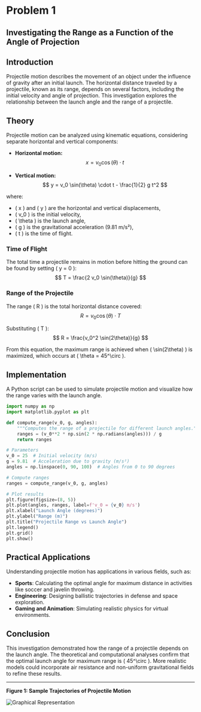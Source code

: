 # Problem 1

## Investigating the Range as a Function of the Angle of Projection

## Introduction
Projectile motion describes the movement of an object under the influence of gravity after an initial launch. The horizontal distance traveled by a projectile, known as its range, depends on several factors, including the initial velocity and angle of projection. This investigation explores the relationship between the launch angle and the range of a projectile.

## Theory
Projectile motion can be analyzed using kinematic equations, considering separate horizontal and vertical components:

- **Horizontal motion:**
  $$ x = v_0 \cos(\theta) \cdot t $$
  
- **Vertical motion:**
  $$ y = v_0 \sin(\theta) \cdot t - \frac{1}{2} g t^2 $$
  
where:
- \( x \) and \( y \) are the horizontal and vertical displacements,
- \( v_0 \) is the initial velocity,
- \( \theta \) is the launch angle,
- \( g \) is the gravitational acceleration (9.81 m/s²),
- \( t \) is the time of flight.

### Time of Flight
The total time a projectile remains in motion before hitting the ground can be found by setting \( y = 0 \):
  $$ T = \frac{2 v_0 \sin(\theta)}{g} $$

### Range of the Projectile
The range \( R \) is the total horizontal distance covered:
  $$ R = v_0 \cos(\theta) \cdot T $$
  
Substituting \( T \):
  $$ R = \frac{v_0^2 \sin(2\theta)}{g} $$

From this equation, the maximum range is achieved when \( \sin(2\theta) \) is maximized, which occurs at \( \theta = 45^\circ \).

## Implementation
A Python script can be used to simulate projectile motion and visualize how the range varies with the launch angle.

```python
import numpy as np
import matplotlib.pyplot as plt

def compute_range(v_0, g, angles):
    """Computes the range of a projectile for different launch angles."""
    ranges = (v_0**2 * np.sin(2 * np.radians(angles))) / g
    return ranges

# Parameters
v_0 = 25  # Initial velocity (m/s)
g = 9.81  # Acceleration due to gravity (m/s²)
angles = np.linspace(0, 90, 100)  # Angles from 0 to 90 degrees

# Compute ranges
ranges = compute_range(v_0, g, angles)

# Plot results
plt.figure(figsize=(8, 5))
plt.plot(angles, ranges, label=f'v_0 = {v_0} m/s')
plt.xlabel("Launch Angle (degrees)")
plt.ylabel("Range (m)")
plt.title("Projectile Range vs Launch Angle")
plt.legend()
plt.grid()
plt.show()
```

## Practical Applications
Understanding projectile motion has applications in various fields, such as:
- **Sports**: Calculating the optimal angle for maximum distance in activities like soccer and javelin throwing.
- **Engineering**: Designing ballistic trajectories in defense and space exploration.
- **Gaming and Animation**: Simulating realistic physics for virtual environments.

## Conclusion
This investigation demonstrated how the range of a projectile depends on the launch angle. The theoretical and computational analyses confirm that the optimal launch angle for maximum range is \( 45^\circ \). More realistic models could incorporate air resistance and non-uniform gravitational fields to refine these results.

---

**Figure 1: Sample Trajectories of Projectile Motion**

![Graphical Representation](/Users/elvintahmaz/Downloads/Graph1.png)
